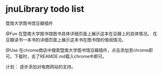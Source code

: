 jnuLibrary todo list
==========

暨南大学图书馆豆瓣插件

@Fun
在暨南大学图书馆图书具体详细页面上展示这本在豆瓣上的具体情况。
在豆瓣读书一本书的详细页面上展示这本书在图书馆的借阅情况。

@Use
在chrome商店中搜索暨南大学图书馆豆瓣插件，点击添加至chrome即可。下载时，去了REAMDE.md载入chrome中即可。

计划：
逐步添加对电商网站的支持。
